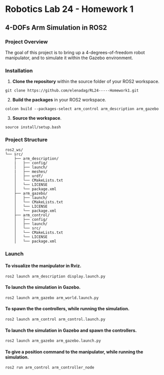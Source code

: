 # Robotics Lab 24 - Homework 1

## 4-DOFs Arm Simulation in ROS2

### Project Overview

The goal of this project is to bring up a 4-degrees-of-freedom robot manipulator, and to simulate it within the Gazebo environment. 

### Installation
1. **Clone the repository** within the source folder of your ROS2 workspace.
  ```
  git clone https://github.com/elenadag/RL24-----Homework1.git
  ```
2. **Build the packages** in your ROS2 workspace.
  ```
  colcon build --packages-select arm_control arm_description arm_gazebo
  ```

3. **Source the workspace**.
  ```
  source install/setup.bash
  ```
### Project Structure
```
ros2_ws/
└── src/
    ├── arm_description/
    |   ├── config/
    │   ├── launch/
    |   ├── meshes/
    │   ├── urdf/
    │   └── CMakeLists.txt
    │   └── LICENSE
    │   └── package.xml
    ├── arm_gazebo/
    │   ├── launch/
    │   └── CMakeLists.txt
    │   └── LICENSE
    │   └── package.xml
    ├── arm_control/
    │   ├── config/
    │   ├── launch/
    │   └── src/
    │   └── CMakeLists.txt
    │   └── LICENSE
    │   └── package.xml
```
### Launch
#### To visualize the manipulator in Rviz.
```
ros2 launch arm_description display.launch.py
```
#### To launch the simulation in Gazebo.
```
ros2 launch arm_gazebo arm_world.launch.py
```
#### To spawn the the controllers, while running the simulation.
```
ros2 launch arm_control arm_control.launch.py
```
#### To launch the simulation in Gazebo and spawn the controllers.
```
ros2 launch arm_gazebo arm_gazebo.launch.py
```
#### To give a position command to the manipulator, while running the simulation.
```
ros2 run arm_control arm_controller_node
```




   
